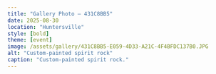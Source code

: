 ```yaml
---
title: "Gallery Photo – 431C8BB5"
date: 2025-08-30
location: "Huntersville"
style: [bold]
theme: [event]
image: /assets/gallery/431C8BB5-E059-4D33-A21C-4F4BFDC137B0.JPG
alt: "Custom-painted spirit rock"
caption: "Custom-painted spirit rock."
---
```


